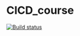 # CICD_course


[![Build status](https://build.appcenter.ms/v0.1/apps/b5c6f1c8-72bb-4a45-b266-f37de1ba2065/branches/dev/badge)](https://appcenter.ms)
